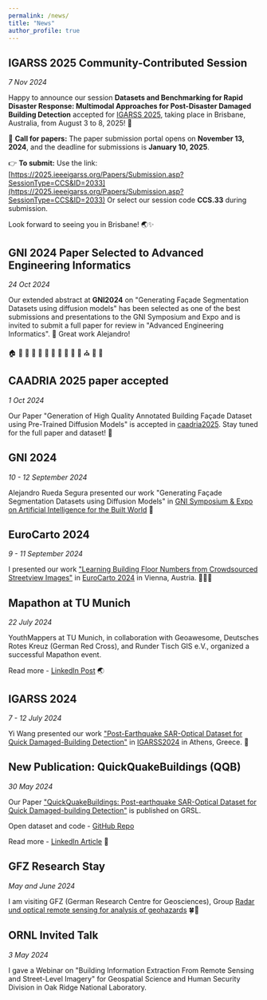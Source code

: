 ```yaml
---
permalink: /news/
title: "News"
author_profile: true
---
```


## IGARSS 2025 Community-Contributed Session 

*7 Nov 2024* 

Happy to announce our session **Datasets and Benchmarking for Rapid Disaster Response: Multimodal Approaches for Post-Disaster Damaged Building Detection** accepted for [IGARSS 2025](https://2025.ieeeigarss.org/), taking place in Brisbane, Australia, from August 3 to 8, 2025! 🎉

📢 **Call for papers:**  The paper submission portal opens on **November 13, 2024**, and the deadline for submissions is **January 10, 2025**.

👉 **To submit:** Use the link: [https://2025.ieeeigarss.org/Papers/Submission.asp?SessionType=CCS&ID=2033](https://2025.ieeeigarss.org/Papers/Submission.asp?SessionType=CCS&ID=2033)  Or select our session code **CCS.33** during submission.  

Look forward to seeing you in Brisbane! 🌏✨

## GNI 2024 Paper Selected to Advanced Engineering Informatics 

*24 Oct 2024* 

Our extended abstract at **GNI2024** on "Generating Façade Segmentation Datasets using diffusion models" has been selected as one of the best submissions and presentations to the GNI Symposium and Expo and is invited to submit a full paper for review in "Advanced Engineering Informatics". 🎉 Great work Alejandro!

🏠 🏡 🏫 🏢 🏣 🏥 🏦 🏪 🏩 🏨 💒 ⛪ 🏬 🏤 

## CAADRIA 2025 paper accepted 

*1 Oct 2024*

Our Paper "Generation of High Quality Annotated Building Façade Dataset using Pre-Trained Diffusion Models" is accepted in [caadria2025](https://www.caadria2025.org/). Stay tuned for the full paper and dataset! 🎉

## GNI 2024

*10 - 12 September 2024*

Alejandro Rueda Segura presented our work "Generating Façade Segmentation Datasets using Diffusion Models" in [GNI Symposium & Expo on Artificial Intelligence for the Built World](https://events.gni.tum.de/ai-symposium-2024/) 👏


## EuroCarto 2024

*9 - 11 September 2024*

I presented our work ["Learning Building Floor Numbers from Crowdsourced Streetview Images"](https://ica-abs.copernicus.org/articles/7/171/2024/ica-abs-7-171-2024.pdf) in [EuroCarto 2024](https://eurocarto2024.org/) in Vienna, Austria. 🏡🏢🌇

## Mapathon at TU Munich

*22 July 2024* 

YouthMappers at TU Munich, in collaboration with Geoawesome, Deutsches Rotes Kreuz (German Red Cross), and Runder Tisch GIS e.V., organized a successful Mapathon event.

Read more - [LinkedIn Post](https://www.linkedin.com/posts/sun-yao_mapathon-rundertischgis-mapathon-activity-7221555238619475968-hOOr/) 🌏

## IGARSS 2024

*7 - 12 July 2024*

Yi Wang presented our work ["Post-Earthquake SAR-Optical Dataset for Quick Damaged-Building Detection"](https://ieeexplore.ieee.org/abstract/document/10641601) in [IGARSS2024](https://www.2024.ieeeigarss.org/) in Athens, Greece. 👏

## New Publication: QuickQuakeBuildings (QQB) 

*30 May 2024* 

Our Paper ["QuickQuakeBuildings: Post-earthquake SAR-Optical Dataset for Quick Damaged-building Detection"](https://ieeexplore.ieee.org/document/10542156) is published on GRSL. 

Open dataset and code - [GitHub Repo](https://github.com/ya0-sun/PostEQ-SARopt-BuildingDamage)

Read more - [LinkedIn Article](https://www.linkedin.com/pulse/introducing-quickquakebuildings-new-dataset-rapid-building-yao-sun-md0jf/?trackingId=MZvK1YHxnl4raeZQ8cuqGg%3D%3D) 🚀


## GFZ Research Stay

*May and June 2024* 

I am visiting GFZ (German Research Centre for Geosciences), Group [Radar und optical remote sensing for analysis of geohazards](https://www.gfz-potsdam.de/en/section/remote-sensing-and-geoinformatics/topics/radar-and-optical-remote-sensing-for-geohazards) 🍀🌟

## ORNL Invited Talk 

*3 May 2024*

I gave a Webinar on "Building Information Extraction From Remote Sensing and Street-Level Imagery" for Geospatial Science and Human Security Division in Oak Ridge National Laboratory. 
